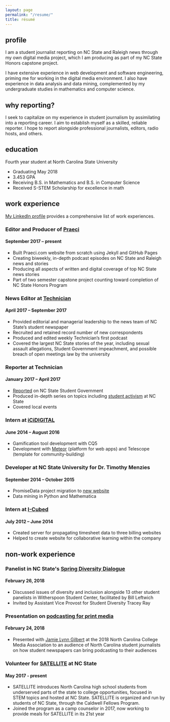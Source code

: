 ```yaml
---
layout: page
permalink: "/resume/"
title: résumé
---
```

## profile

I am a student journalist reporting on NC State and Raleigh news through my own digital media project, which I am producing as part of my NC State Honors capstone project.

I have extensive experience in web development and software engineering, priming me for working in the digital media environment. I also have experience in data analysis and data mining, complemented by my undergraduate studies in mathematics and computer science.

## why reporting?

I seek to capitalize on my experience in student journalism by assimilating into a reporting career. I aim to establish myself as a skilled, reliable reporter. I hope to report alongside professional journalists, editors, radio hosts, and others.

## education

Fourth year student at North Carolina State University
* Graduating May 2018
* 3.453 GPA
* Receiving B.S. in Mathematics and B.S. in Computer Science
* Received S-STEM Scholarship for excellence in math

## work experience

[My LinkedIn profile]({{site.author.linkedin_url}}) provides a comprehensive list of work experiences.

### Editor and Producer of [Praeci][Praeci]
#### September 2017 – present

* Built Praeci.com website from scratch using Jekyll and GitHub Pages
* Creating biweekly, in-depth podcast episodes on NC State and Raleigh news and stories
* Producing all aspects of written and digital coverage of top NC State news stories
* Part of two semester capstone project counting toward completion of NC State Honors Program

### News Editor at [Technician][Technician]
#### April 2017 – September 2017

* Provided editorial and managerial leadership to the news team of NC State’s student newspaper
* Recruited and retained record number of new correspondents
* Produced and edited weekly Technician’s first podcast
* Covered the largest NC State stories of the year, including sexual assault allegations, Student Government impeachment, and possible breach of open meetings law by the university

### Reporter at Technician
#### January 2017 – April 2017

* [Reported][SG Reporting] on NC State Student Government
* Produced in-depth series on topics including [student activism][activism series] at NC State
* Covered local events

### Intern at [iCiDIGITAL][iCiDIGITAL]
#### June 2014 – August 2016

* Gamification tool development with CQ5
* Development with [Meteor](https://www.meteor.com) (platform for web apps) and Telescope (template for community-building)

### Developer at NC State University for Dr. Timothy Menzies
#### September 2014 – October 2015

* PromiseData project migration to [new website](http://openscience.us)
* Data mining in Python and Mathematica

### Intern at [I-Cubed][I-Cubed acquired]
#### July 2012 – June 2014

* Created server for propagating timesheet data to three billing websites
* Helped to create website for collaborative learning within the company

## non-work experience

### Panelist in NC State's [Spring Diversity Dialogue][Diversity Dialogue]
#### February 26, 2018

* Discussed issues of diversity and inclusion alongside 13 other student panelists in Witherspoon Student Center, facilitated by Bill Leftwich
* Invited by Assistant Vice Provost for Student Diversity Tracey Ray

### Presentation on [podcasting for print media][Podcasting presentation]
#### February 24, 2018

* Presented with [Jamie Lynn Gilbert][Jamie Gilbert] at the 2018 North Carolina College Media Association to an audience of North Carolina student journalists on how student newspapers can bring podcasting to their audiences

### Volunteer for [SATELLITE](https://www.go.ncsu.edu/satellite) at NC State
#### May 2017 - present

* SATELLITE introduces North Carolina high school students from underserved parts of the state to college opportunities, focused in STEM topics and hosted at NC State. SATELLITE is organized and run by students of NC State, through the Caldwell Fellows Program.
* Joined the program as a camp counselor in 2017, now working to provide meals for SATELLITE in its 21st year

[Praeci]: {{site.praeci_link}}
[Technician]: {{site.technician_link}}
[iCiDIGITAL]: http://www.icidigital.com
[SG Reporting]: http://www.technicianonline.com/search/?f=html&q=student+government+carter+pape&sd=desc&l=25&t=article%2Ccollection%2Cvideo%2Cyoutube&nsa=eedition
[activism series]: http://www.technicianonline.com/search/?f=html&q=activism+series+carter+pape&d1=2017-02-01&d2=2017-04-01&sd=desc&l=25&t=article%2Ccollection%2Cvideo%2Cyoutube&nsa=eedition
[I-Cubed acquired]: https://www.bizjournals.com/triangle/blog/techflash/2014/06/raleigh-based-i-cubed-is-acquired-by.html
[Diversity Dialogue]: https://oied.ncsu.edu/divweb/2018/01/25/diversity-dialogue-to-delve-into-issues-on-college-campuses/
[Jamie Gilbert]: https://studentmedia.ncsu.edu/web/?q=professional-staff
[Podcasting presentation]: https://twitter.com/ellenmeder/status/967483510935248897